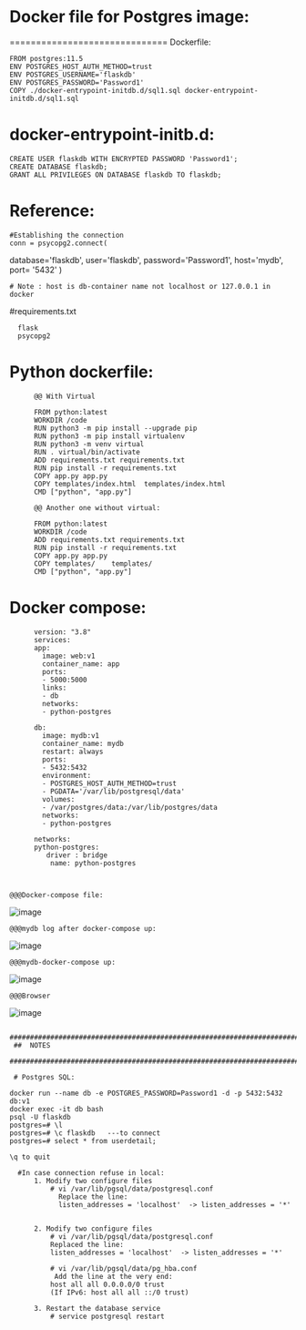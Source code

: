 


# Docker file for Postgres image:
  ==============================
Dockerfile:

    FROM postgres:11.5
    ENV POSTGRES_HOST_AUTH_METHOD=trust
    ENV POSTGRES_USERNAME='flaskdb'
    ENV POSTGRES_PASSWORD='Password1'
    COPY ./docker-entrypoint-initdb.d/sql1.sql docker-entrypoint-initdb.d/sql1.sql


docker-entrypoint-initb.d:
=========================
    CREATE USER flaskdb WITH ENCRYPTED PASSWORD 'Password1';
    CREATE DATABASE flaskdb;
    GRANT ALL PRIVILEGES ON DATABASE flaskdb TO flaskdb;






# Reference:

    #Establishing the connection
    conn = psycopg2.connect(
   database='flaskdb', user='flaskdb', password='Password1', host='mydb', port= '5432'
  )

    # Note : host is db-container name not localhost or 127.0.0.1 in docker
         
#requirements.txt

      flask
      psycopg2
      



# Python dockerfile:

          @@ With Virtual
          
          FROM python:latest
          WORKDIR /code
          RUN python3 -m pip install --upgrade pip
          RUN python3 -m pip install virtualenv
          RUN python3 -m venv virtual
          RUN . virtual/bin/activate
          ADD requirements.txt requirements.txt
          RUN pip install -r requirements.txt
          COPY app.py app.py
          COPY templates/index.html  templates/index.html
          CMD ["python", "app.py"]
          
          @@ Another one without virtual:
          
          FROM python:latest
          WORKDIR /code
          ADD requirements.txt requirements.txt
          RUN pip install -r requirements.txt
          COPY app.py app.py
          COPY templates/    templates/
          CMD ["python", "app.py"]

 
# Docker compose:

          version: "3.8"
          services:
          app:
            image: web:v1
            container_name: app
            ports:
            - 5000:5000
            links:
            - db
            networks:
            - python-postgres

          db:
            image: mydb:v1
            container_name: mydb
            restart: always
            ports:
            - 5432:5432
            environment:
            - POSTGRES_HOST_AUTH_METHOD=trust
            - PGDATA='/var/lib/postgresql/data'
            volumes:
            - /var/postgres/data:/var/lib/postgres/data
            networks:
            - python-postgres

          networks:
          python-postgres:
             driver : bridge
              name: python-postgres
 
 
       
    @@@Docker-compose file:
![image](https://user-images.githubusercontent.com/54719289/106786604-bdb61b80-6674-11eb-9635-4351d52da726.png)


    @@@mydb log after docker-compose up:
![image](https://user-images.githubusercontent.com/54719289/106785508-78451e80-6673-11eb-9fe3-840d59611b17.png)

    @@@mydb-docker-compose up:
![image](https://user-images.githubusercontent.com/54719289/106785651-a165af00-6673-11eb-87cc-4715526c0152.png)

    @@@Browser
![image](https://user-images.githubusercontent.com/54719289/106787199-6f554c80-6675-11eb-8dcd-bc63b9f382a8.png)



 
 
 
 
 
     ######################################################################################################
     ##  NOTES
     ######################################################################################################
     
     # Postgres SQL:   

    docker run --name db -e POSTGRES_PASSWORD=Password1 -d -p 5432:5432 db:v1
    docker exec -it db bash
    psql -U flaskdb
    postgres=# \l
    postgres=# \c flaskdb   ---to connect
    postgres=# select * from userdetail;
    
    \q to quit

      #In case connection refuse in local:
          1. Modify two configure files
              # vi /var/lib/pgsql/data/postgresql.conf
                Replace the line:
                listen_addresses = 'localhost'  -> listen_addresses = '*'


          2. Modify two configure files
              # vi /var/lib/pgsql/data/postgresql.conf
              Replaced the line:
              listen_addresses = 'localhost'  -> listen_addresses = '*'
              
              # vi /var/lib/pgsql/data/pg_hba.conf
               Add the line at the very end:
              host all all 0.0.0.0/0 trust
              (If IPv6: host all all ::/0 trust) 
      
          3. Restart the database service
              # service postgresql restart


